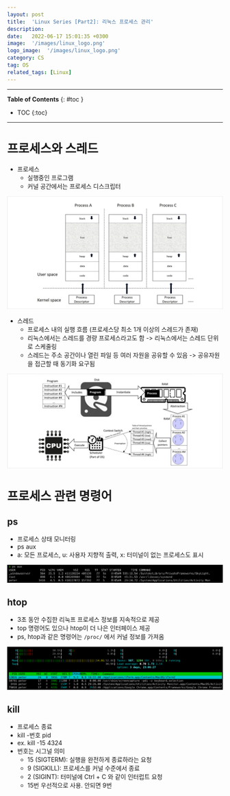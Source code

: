 ```yaml
---
layout: post
title:  'Linux Series [Part2]: 리눅스 프로세스 관리'
description: 
date:   2022-06-17 15:01:35 +0300
image:  '/images/linux_logo.png'
logo_image:  '/images/linux_logo.png'
category: CS
tag: OS
related_tags: [Linux]
---
```


---
**Table of Contents**
{: #toc }
*  TOC
{:toc}
---

# 프로세스와 스레드

- 프로세스
  - 실행중인 프로그램
  - 커널 공간에서는 프로세스 디스크립터

![](/images/os_58.png)

- 스레드
  - 프로세스 내의 실행 흐름 (프로세스당 최소 1개 이상의 스레드가 존재)
  - 리눅스에서는 스레드를 경량 프로세스라고도 함 -> 리눅스에서는 스레드 단위로 스케줄링
  - 스레드는 주소 공간이나 열린 파일 등 여러 자원을 공유할 수 있음 -> 공유자원을 접근할 때 동기화 요구됨

![](/images/os_59.png)

# 프로세스 관련 명령어

## ps

- 프로세스 상태 모니터링
- ps aux
- a: 모든 프로세스, u: 사용자 지향적 출력, x: 터미널이 없는 프로세스도 표시

![](/images/os_60.png)

## htop

- 3초 동안 수집한 리눅프 프로세스 정보를 지속적으로 제공
- top 명령어도 있으나 htop이 더 나은 인터페이스 제공
- ps, htop과 같은 명령어는 `/proc/` 에서 커널 정보를 가져옴

![](/images/os_61.png)

## kill

- 프로세스 종료
- kill -번호 pid
- ex. kill -15 4324
- 번호는 시그널 의미
  - 15 (SIGTERM): 실행을 완전하게 종료하라는 요청
  - 9 (SIGKILL): 프로세스를 커널 수준에서 종료
  - 2 (SIGINT): 터미널에 Ctrl + C 와 같이 인터럽트 요청
  - 15번 우선적으로 사용. 안되면 9번